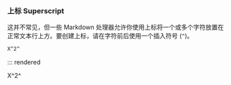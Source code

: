 ### 上标 Superscript

这并不常见，但一些 Markdown 处理器允许你使用上标将一个或多个字符放置在正常文本行上方。要创建上标，请在字符前后使用一个插入符号 (`^`)。

```markdown
X^2^
```

::: rendered

X^2^

